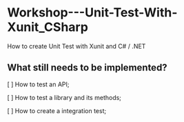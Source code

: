 # Workshop---Unit-Test-With-Xunit_CSharp
How to create Unit Test with Xunit and C# / .NET

## What still needs to be implemented?

[ ] How to test an API;

[ ] How to test a library and its methods;

[ ] How to create a integration test;
